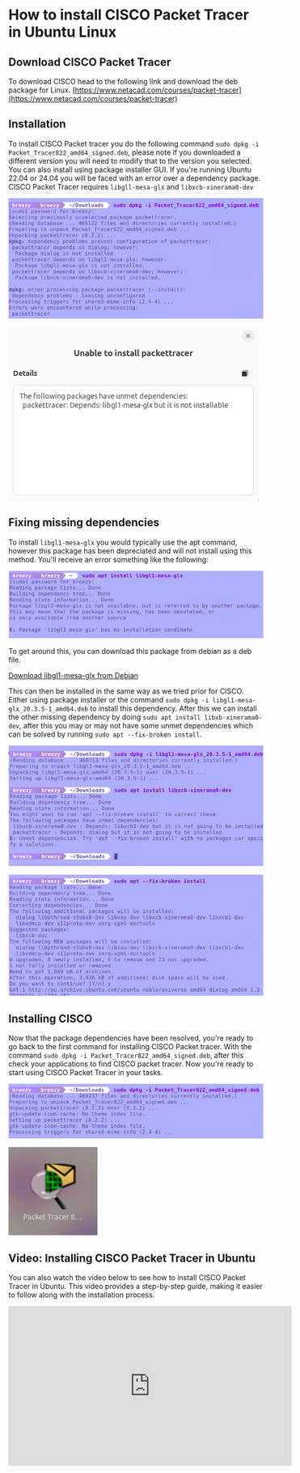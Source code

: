 # How to install CISCO Packet Tracer in Ubuntu Linux

## Download CISCO Packet Tracer

To download CISCO head to the following link and download the deb package for Linux.
[https://www.netacad.com/courses/packet-tracer](https://www.netacad.com/courses/packet-tracer)

## Installation

To install CISCO Packet tracer you do the following command `sudo dpkg -i Packet_Tracer822_amd64_signed.deb`, please note if you downloaded a different version you will need to modify that to the version you selected. You can also install using package installer GUI. If you're running Ubuntu 22.04 or 24.04 you will be faced with an error over a dependency package. CISCO Packet Tracer requires `libgll-mesa-glx` and `libxcb-xinerama0-dev`

![cisco-structure](../img/install-cisco/img1.png)

![cisco-structure](../img/install-cisco/img2.png)

## Fixing missing dependencies

To install `libgl1-mesa-glx` you would typically use the apt command, however this package has been depreciated and will not install using this method. You'll receive an error something like the following:

![cisco-structure](../img/install-cisco/img3.png)

To get around this, you can download this package from debian as a deb file.

[Download libgl1-mesa-glx from Debian](https://packages.debian.org/bullseye/amd64/libgl1-mesa-glx/download)

This can then be installed in the same way as we tried prior for CISCO. Either using package installer or the command `sudo dpkg -i libgl1-mesa-glx_20.3.5-1_amd64.deb` to install this dependency. After this we can install the other missing dependency by doing `sudo apt install libxb-xinerama0-dev`, after this you may or may not have some unmet dependencies which can be solved by running  `sudo apt --fix-broken install`.

![cisco-structure](../img/install-cisco/img4.png)

![cisco-structure](../img/install-cisco/img5.png)

## Installing CISCO

Now that the package dependencies have been resolved, you're ready to go back to the first command for installing CISCO Packet tracer. With the command `sudo dpkg -i Packet_Tracer822_amd64_signed.deb`, after this check your applications to find CISCO packet tracer. Now you're ready to start using CISCO Packet Tracer in your tasks.

![cisco-structure](../img/install-cisco/img6.png)

![cisco-structure](../img/install-cisco/img7.png)

## Video: Installing CISCO Packet Tracer in Ubuntu

You can also watch the video below to see how to install CISCO Packet Tracer in Ubuntu. This video provides a step-by-step guide, making it easier to follow along with the installation process.

<div style="text-align: center;">  
  <div style="position: relative; height: 315px; width: 560px; margin: 0 auto;">  
    <iframe src="https://www.youtube.com/embed/__V6YNPVeUM?si=XuHzpRnJWSOiGlCh" style="position: absolute; top: 0; left: 0; width: 100%; height: 100%;" frameborder="0" allow="accelerometer; autoplay; encrypted-media; gyroscope; picture-in-picture" allowfullscreen></iframe>  
  </div>  
</div>
